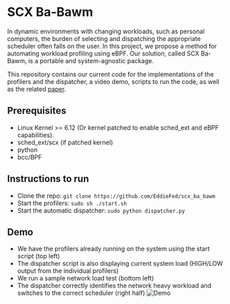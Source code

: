 # SCX Ba-Bawm

In dynamic environments with changing workloads, such as personal computers, the burden of selecting and dispatching the appropriate scheduler often falls on the user. In this project, we propose a method for automating workload profiling using eBPF. Our solution, called SCX Ba-Bawm, is a portable and system-agnostic package.

This repository contains our current code for the implementations of the profilers and the dispatcher, a video demo, scripts to run the code, as well as the related [paper](https://github.com/EddieFed/scx_ba_bawm).

## Prerequisites
- Linux Kernel >= 6.12 (Or kernel patched to enable sched_ext and eBPF capabilities).
- sched_ext/scx (if patched kernel)
- python
- bcc/BPF

## Instructions to run
- Clone the repo: ``` git clone https://github.com/EddieFed/scx_ba_bawm ```
- Start the profilers: ```sudo sh ./start.sh```
- Start the automatic dispatcher: ```sudo python dispatcher.py```

## Demo
- We have the profilers already running on the system using the start script (top left)
- The dispatcher script is also displaying current system load (HIGH/LOW output from the individual profilers)
- We run a sample network load test (bottom left)
- The dispatcher correctly identifies the network heavy workload and switches to the correct scheduler (right half)
![Demo](https://raw.githubusercontent.com/EddieFed/scx_ba_bawm/refs/heads/main/assets/demo.gif)
